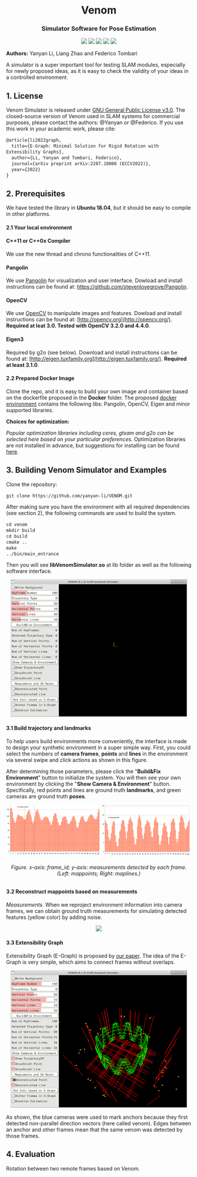 <h1 align="center">
  Venom
</h1> 
<h3 align="center">
 Simulator Software for Pose Estimation
</h3>
<p align="center">
  <a href="https://eccv2022.ecva.net"><img src="https://img.shields.io/badge/ECCV-2022-4b44ce.svg"></a>
  <a href="https://arxiv.org/pdf/2207.10008.pdf"><img src="http://img.shields.io/badge/Paper-PDF-red.svg"></a>
  <a href="https://TORELEASE"><img src="https://img.shields.io/badge/Video-YouTube-green.svg"></a>
  <a href="https://github.com/yanyan-li/VENOM/blob/master/LICENSE">
    <img src="https://img.shields.io/badge/License-GPL%20v3-blue.svg"></a>
    <a href="https://github.com/yanyan-li/VENOM/blob/master/version.md"><img src="https://img.shields.io/badge/Version-0.1.0-green.svg"></a>
</p>

**Authors:** Yanyan Li, Liang Zhao and Federico Tombari

A simulator is a super important tool for testing SLAM modules, especially for newly proposed ideas, as it is easy to check the validity of your ideas in a controlled environment. 

## 1. License

Venom Simulator is released under [GNU General Public License v3.0](https://github.com/yanyan-li/VENOM/blob/master/LICENSE). The closed-source version of Venom used in SLAM systems for commercial purposes, please contact the authors: @Yanyan or @Federico. If you use this work in your academic work, please cite: 

```
@article{li2022graph,
  title={E-Graph: Minimal Solution for Rigid Rotation with Extensibility Graphs},
  author={Li, Yanyan and Tombari, Federico},
  journal={arXiv preprint arXiv:2207.10008 (ECCV2022)},
  year={2022}
}
```

## 2. Prerequisites 

We have tested the library in **Ubuntu 18.04**, but it should be easy to compile in other platforms.

#### 2.1 Your local environment

#### C++11 or C++0x Compiler

We use the new thread and chrono functionalities of C++11.

#### Pangolin

We use [Pangolin](https://github.com/stevenlovegrove/Pangolin) for visualization and user interface. Dowload and install instructions can be found at: https://github.com/stevenlovegrove/Pangolin.

#### OpenCV

We use [OpenCV](http://opencv.org/) to manipulate images and features. Dowload and install instructions can be found at: [http://opencv.org](http://opencv.org/). **Required at leat 3.0. Tested with OpenCV 3.2.0 and 4.4.0**.

#### Eigen3

Required by g2o (see below). Download and install instructions can be found at: [http://eigen.tuxfamily.org](http://eigen.tuxfamily.org/). **Required at least 3.1.0**.

#### 2.2 Prepared Docker Image 

Clone the repo, and it is easy to build your own image and container based on the dockerfile proposed in the **Docker** folder. The proposed [docker environment](Docker/readme.md) contains the following  libs: Pangolin, OpenCV, Eigen and minor supported libraries.   

**Choices for optimization:**

*Popular optimization libraries including ceres, gtsam and g2o can be selected here based on your particular preferences.* 
Optimization libraries are not installed in advance, but suggestions for installing can be found  [here](thirdparty/readme.md).

## 3. Building Venom Simulator and Examples 

Clone the repository:

```
git clone https://github.com/yanyan-li/VENOM.git
```

After making sure you have the environment with all required dependencies (see section 2), the following commands are used to build the system.

```
cd venom
mkdir build
cd build 
cmake ..
make
../bin/main_entrance 
```

Then you will see **libVenomSimulator.so** at lib folder as well as the following software interface.

<div align ="center">
	<img src="images/interface.gif">
</div>

#### 3.1 Build trajectory and landmarks

To help users build environments more conveniently, the interface is made to design your synthetic environment in a super simple way. First, you could select the numbers of **camera frames**, **points** and **lines** in the environment via several swipe and click actions as shown in this figure.  

After determining those parameters, please click the "**Build&Fix Environment**" button to initialize the system. You will then see your own environment by clicking the "**Show Camera & Environment**" button. Specifically, red points and lines are ground truth **landmarks**, and green cameras are ground truth **poses**.

![line-point-meas](images/line-point-meas.png)

<h6 align="center">
Figure. x-axis: frame_id; y-axis: measurements detected by each frame. (Left: mappoints; Right: maplines.)
</h6> 

#### 3.2 Reconstruct mappoints based on measurements

*Measurements*.  When we reproject environment information into camera frames, we can obtain ground truth measurements for simulating detected features (yellow color) by adding noise.

<div align ="center">
	<img src="images/recon.gif">
</div>

#### 3.3  Extensibility Graph 

Extensibility Graph (E-Graph) is proposed by [our paper](https://arxiv.org/pdf/2207.10008.pdf). The idea of the E-Graph is very simple, which aims to connect frames without overlaps. 

<div align ="center">
	<img src="images/venom.gif">
</div>

As shown, the blue cameras were used to mark anchors because they first detected non-parallel direction vectors (here called venom). Edges between an anchor and other frames mean that the same venom was detected by those frames.

## 4. Evaluation 

Rotation between two remote frames based on Venom.





